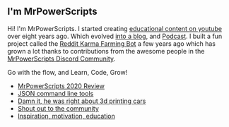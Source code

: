 ## I'm MrPowerScripts

Hi! I'm MrPowerScripts. I started creating [educational content on youtube](https://youtube.com/mrpowerscripts) over eight years ago. Which evolved [into a blog](https://mrpowerscripts.com), and [Podcast](https://anchor.fm/mrpowerscripts). I built a fun project called the [Reddit Karma Farming Bot](https://github.com/MrPowerScripts/reddit-karma-farming-bot) a few years ago which has grown a lot thanks to contributions from the awesome people in the [MrPowerScripts Discord Community](https://bit.ly/mrps-discord). 

Go with the flow, and Learn, Code, Grow!

<!--START_SECTION:feed-->
* [MrPowerScripts 2020 Review](https:&#x2F;&#x2F;mrpowerscripts.com&#x2F;mrpowerscripts-2020-review&#x2F;)
* [JSON command line tools](https:&#x2F;&#x2F;mrpowerscripts.com&#x2F;json-shell-tools&#x2F;)
* [Damn it, he was right about 3d printing cars](https:&#x2F;&#x2F;mrpowerscripts.com&#x2F;3d-printed-cars&#x2F;)
* [Shout out to the community](https:&#x2F;&#x2F;mrpowerscripts.com&#x2F;shout-out-community&#x2F;)
* [Inspiration, motivation, education](https:&#x2F;&#x2F;mrpowerscripts.com&#x2F;inspiration-motivation-education&#x2F;)
<!--END_SECTION:feed-->
